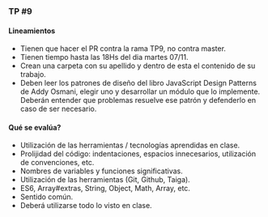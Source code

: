 ### TP #9

#### Lineamientos
*   Tienen que hacer el PR contra la rama TP9, no contra master.
*   Tienen tiempo hasta las 18Hs del dia martes 07/11.
*	Crean una carpeta con su apellido y dentro de esta el contenido de su trabajo.
*   Deben leer los patrones de diseño del libro JavaScript Design Patterns de Addy Osmani, elegir uno y desarrollar un módulo que lo implemente. Deberán entender que problemas resuelve ese patrón y defenderlo en caso de ser necesario.

#### Qué se evalúa?
*   Utilización de las herramientas / tecnologías aprendidas en clase.
*   Prolijidad del código: indentaciones, espacios innecesarios, utilización de convenciones, etc.
*   Nombres de variables y funciones significativas.
*   Utilización de las herramientas (Git, Github, Taiga).
*   ES6, Array#extras, String, Object, Math, Array, etc.
*   Sentido común.
*	Deberá utilizarse todo lo visto en clase.